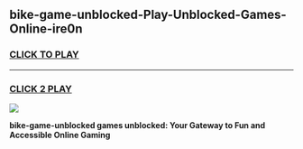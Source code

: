 
## bike-game-unblocked-Play-Unblocked-Games-Online-ire0n
<h3>
<a href="https://premium76.site?title=bike-game-unblocked&ref=25A">CLICK TO PLAY</a></h3>
<hr>

<h3>
<a href="https://premium76.site?title=bike-game-unblocked&ref=25A">CLICK 2 PLAY</a>
  
</h3>

<a href="https://premium76.site?title=bike-game-unblocked&ref=25A"><img src="https://clearcache.store/games.png"></a>


**bike-game-unblocked games unblocked: Your Gateway to Fun and Accessible Online Gaming**
